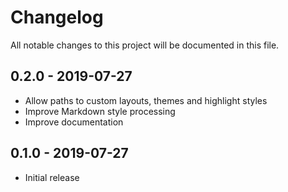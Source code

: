# Changelog

All notable changes to this project will be documented in this file.

## 0.2.0 - 2019-07-27

- Allow paths to custom layouts, themes and highlight styles
- Improve Markdown style processing
- Improve documentation

## 0.1.0 - 2019-07-27

- Initial release
